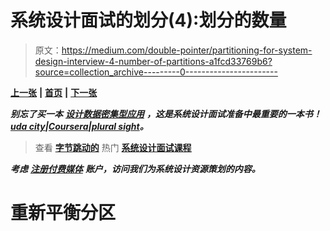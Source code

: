 # 系统设计面试的划分(4):划分的数量

> 原文：<https://medium.com/double-pointer/partitioning-for-system-design-interview-4-number-of-partitions-a1fcd33769b6?source=collection_archive---------0----------------------->

[**上一张**](https://bit.ly/3zB9zgO) **|** [**首页**](https://bit.ly/3tVGgRY) **|** [**下一张**](https://bit.ly/3zLjsHx)

***别忘了买一本*** [***设计数据密集型应用***](https://amzn.to/3HWOSPm) ***，这是系统设计面试准备中最重要的一本书！***[***uda city***](https://bit.ly/3JIpvl4)***|***[***Coursera***](https://imp.i384100.net/zaYBB0)***|***[***plural sight***](https://pluralsight.pxf.io/Ao7GGK)***。***

> 查看 [**字节跳动的**](https://bytebytego.com?fpr=datajek34) 热门 [**系统设计面试课程**](https://bytebytego.com?fpr=datajek34)

***考虑*** [***注册付费媒体***](https://bit.ly/3LNjPXB) ***账户，访问我们为系统设计资源策划的内容。***

# **重新平衡分区**